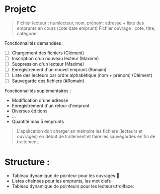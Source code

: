 # ProjetC

> Fichier lecteur : numlecteur, nom, prénom; adresse + liste des emprunts en cours (cote date emprunt)
> Fichier ouvrage : cote, titre, catégorie

Fonctionnalités demandées :
- [ ]  Chargement des fichiers (Clément)
- [ ]  Inscription d'un nouveau lecteur (Maxime)
- [ ]  Suppression d'un lecteur (Maxime)
- [ ]  Enregistrement d'un nouvel emprunt (Romain)
- [ ]  Liste des lecteurs par ordre alphabétique (nom + prénom) (Clément)
- [ ]  Sauvegarde des fichiers (#Romain)

Fonctionnalités suplémentaires :
* Modification d'une adresse
* Enregistrement d'un retour d'emprunt
* Diverses éditions
* ...
* Quantité max 5 emprunts


>L'application doit charger en mémoire les fichiers (lecteurs et ouvrages) en début de traitement et faire les sauvegardes en fin de traitement.

# Structure :
* Tableau dynamique de pointeur pour les ouvrages :rainbow: 
* Listes chaînées pour les emprunts, les mot clefs
* Tableau dynamique de pointeurs pour les lecteurs:trollface:
